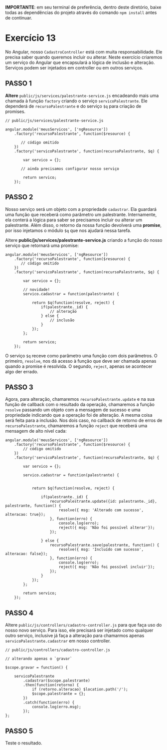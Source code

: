 **IMPORTANTE**: em seu terminal de preferência, dentro deste diretório, baixe todas as dependências do projeto através do comando `npm install` antes de continuar.

# Exercício 13

No Angular, nosso `CadastroController` está com muita responsabilidade. Ele precisa saber quando queremos incluir ou alterar. Neste exercício criaremos um serviço do Angular que encapsulará a lógica de inclusão e alteração. Serviços podem ser injetados em controller ou em outros serviços.

## PASSO 1

**Altere** `public/js/services/palestrante-service.js` encadeando mais uma chamada à função `factory` criando o serviço `servicoPalestrante`. Ele dependerá de `recursoPalestrante` e do serviço `$q` para criação de promises.

```
// public/js/services/palestrante-service.js

angular.module('meusServicos', ['ngResource'])
    .factory('recursoPalestrante', function($resource) {

       // código omitido
    })
    .factory('servicoPalestrante', function(recursoPalestrante, $q) {

        var servico = {};

       // ainda precisamos configurar nosso serviço

        return servico;
    }); 
```

## PASSO 2

Nosso serviço será um objeto com a propriedade `cadastrar`. Ela guardará uma função que receberá como parâmetro um palestrante. Internamente, ela conterá a lógica para saber se precisamos incluir ou alterar um palestrante. Além disso, 
o retorno da nossa função devolverá uma **promise**, por isso injetamos o módulo `$q` que nos ajudará nessa tarefa.

Altere **public/js/services/palestrante-service.js** criando a função do nosso serviço que retornará uma promise:


```
angular.module('meusServicos', ['ngResource'])
    .factory('recursoPalestrante', function($resource) {
       // código omitido
    })
    .factory('servicoPalestrante', function(recursoPalestrante, $q) {

        var servico = {};

        // novidade!
        servico.cadastrar = function(palestrante) {

            return $q(function(resolve, reject) {
                if(palestrante._id) {
                    // alteração
                } else {
                    // inclusão
                }
            });
        };

        return servico;
    }); 
```

O serviço `$q` receve como parâmetro uma função com dois parâmetros. O primeiro, `resolve`, nos dá acesso à função que deve ser chamada apenas quando a promise é resolvida. O segundo, `reject`, apenas se acontecer algo der errado.

## PASSO 3

Agora, para alteração, chamaremos `recursoPalestrante.update` e na sua função de callback com o resultado da operação, chamaremos a função `resolve` passando um objeto com a mensagem de sucesso e uma propriedade indicando que a operação foi de alteração. A mesma coisa será feita para a inclusão. Nos dois caso, no callback de retorno de erros de `recursoPalestrante`, chamaremos a função `reject` que receberá uma mensagem de alto nível cada:

```
angular.module('meusServicos', ['ngResource'])
    .factory('recursoPalestrante', function($resource) {
        // código omitido
    })
    .factory('servicoPalestrante', function(recursoPalestrante, $q) {

        var servico = {};

        servico.cadastrar = function(palestrante) {


            return $q(function(resolve, reject) {

                if(palestrante._id) {
                    recursoPalestrante.update({id: palestrante._id}, palestrante, function() {
                        resolve({ msg: 'Alterado com sucesso', alteracao: true});
                    }, function(erro) {
                        console.log(erro);
                        reject({ msg: 'Não foi possível alterar'});
                    });

                } else {
                    recursoPalestrante.save(palestrante, function() {
                        resolve({ msg: 'Incluído com sucesso', alteracao: false});
                    }, function(erro) {
                        console.log(erro);
                        reject({ msg: 'Não foi possível incluir'});
                    });
                }
            });
        };

        return servico;
    }); 
```

## PASSO 4

Altere `public/js/controllers/cadastro-controller.js` para que faça uso do nosso novo serviço. Para isso, ele precisará ser injetado como qualquer outro serviço, inclusive já faça a alteração para chamarmos apenas `servicoPalestrante.cadastrar` em nosso controller. 

```
// public/js/controllers/cadastro-controller.js

// alterando apenas o `gravar`

$scope.gravar = function() {

    servicoPalestrante
        .cadastrar($scope.palestrante)
        .then(function(retorno) {
            if (retorno.alteracao) $location.path('/');
            $scope.palestrante = {};                
        })
        .catch(function(erro) {
            console.log(erro.msg);
        }); 
};
```

## PASSO 5

Teste o resultado.

